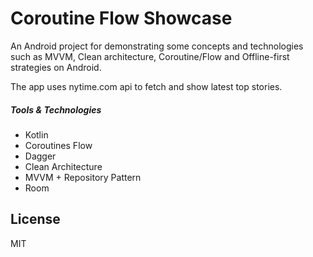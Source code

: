 # Coroutine Flow Showcase

An Android project for demonstrating some concepts and technologies such as MVVM, Clean architecture, Coroutine/Flow and Offline-first strategies on Android.

The app uses nytime.com api to fetch and show latest top stories.

##### Tools & Technologies

  - Kotlin
  - Coroutines Flow
  - Dagger
  - Clean Architecture
  - MVVM + Repository Pattern
  - Room

License
----

MIT

